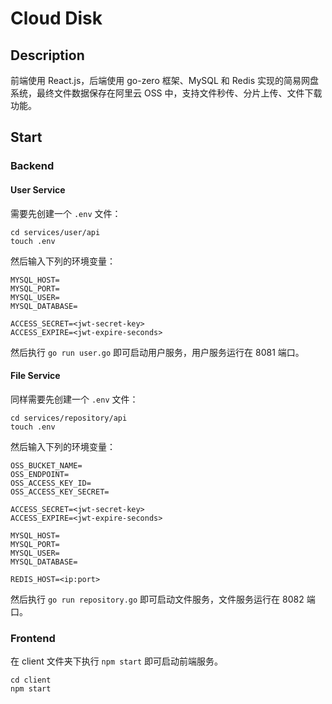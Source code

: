 # Cloud Disk

## Description
前端使用 React.js，后端使用 go-zero 框架、MySQL 和 Redis 实现的简易网盘系统，最终文件数据保存在阿里云 OSS 中，支持文件秒传、分片上传、文件下载功能。

## Start
### Backend
#### User Service
需要先创建一个 `.env` 文件：
```shell
cd services/user/api
touch .env
```
然后输入下列的环境变量：
```
MYSQL_HOST=
MYSQL_PORT=
MYSQL_USER=
MYSQL_DATABASE=

ACCESS_SECRET=<jwt-secret-key>
ACCESS_EXPIRE=<jwt-expire-seconds>
```

然后执行 `go run user.go` 即可启动用户服务，用户服务运行在 8081 端口。

#### File Service
同样需要先创建一个 `.env` 文件：
```shell
cd services/repository/api
touch .env
```
然后输入下列的环境变量：
```
OSS_BUCKET_NAME=
OSS_ENDPOINT=
OSS_ACCESS_KEY_ID=
OSS_ACCESS_KEY_SECRET=

ACCESS_SECRET=<jwt-secret-key>
ACCESS_EXPIRE=<jwt-expire-seconds>

MYSQL_HOST=
MYSQL_PORT=
MYSQL_USER=
MYSQL_DATABASE=

REDIS_HOST=<ip:port>
```

然后执行 `go run repository.go` 即可启动文件服务，文件服务运行在 8082 端口。

### Frontend
在 client 文件夹下执行 `npm start` 即可启动前端服务。
```shell
cd client
npm start
```
